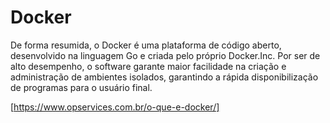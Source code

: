 # Docker #

De forma resumida, o Docker é uma plataforma de código aberto, desenvolvido na linguagem Go e criada pelo próprio Docker.Inc. Por ser de alto desempenho, o software garante maior facilidade na criação e administração de ambientes isolados, garantindo a rápida disponibilização de programas para o usuário final.

[https://www.opservices.com.br/o-que-e-docker/]